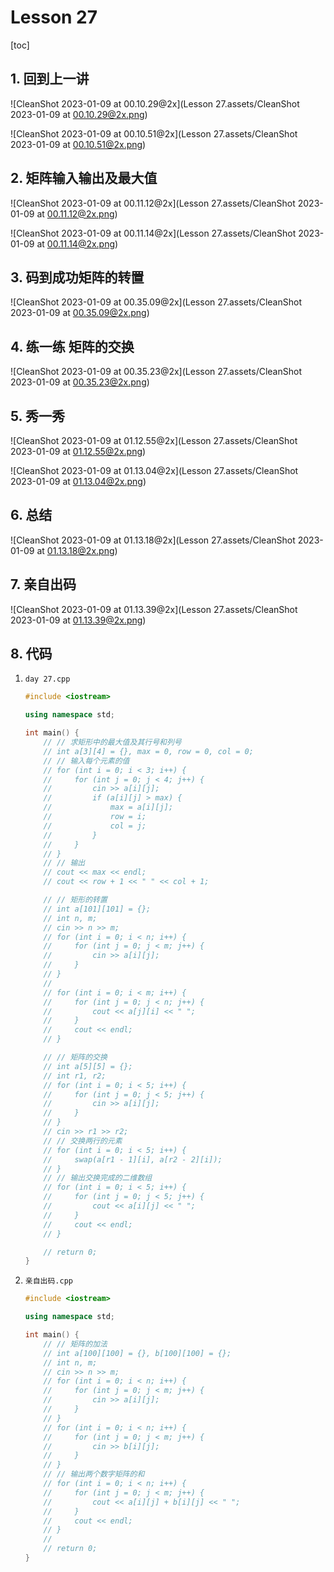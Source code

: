 # Lesson 27

[toc]

## 1. 回到上一讲

![CleanShot 2023-01-09 at 00.10.29@2x](Lesson 27.assets/CleanShot 2023-01-09 at 00.10.29@2x.png)

![CleanShot 2023-01-09 at 00.10.51@2x](Lesson 27.assets/CleanShot 2023-01-09 at 00.10.51@2x.png)

## 2. 矩阵输入输出及最大值

![CleanShot 2023-01-09 at 00.11.12@2x](Lesson 27.assets/CleanShot 2023-01-09 at 00.11.12@2x.png)

![CleanShot 2023-01-09 at 00.11.14@2x](Lesson 27.assets/CleanShot 2023-01-09 at 00.11.14@2x.png)

## 3. 码到成功矩阵的转置

![CleanShot 2023-01-09 at 00.35.09@2x](Lesson 27.assets/CleanShot 2023-01-09 at 00.35.09@2x.png)

## 4. 练一练 矩阵的交换

![CleanShot 2023-01-09 at 00.35.23@2x](Lesson 27.assets/CleanShot 2023-01-09 at 00.35.23@2x.png)

## 5. 秀一秀

![CleanShot 2023-01-09 at 01.12.55@2x](Lesson 27.assets/CleanShot 2023-01-09 at 01.12.55@2x.png)

![CleanShot 2023-01-09 at 01.13.04@2x](Lesson 27.assets/CleanShot 2023-01-09 at 01.13.04@2x.png)

## 6. 总结

![CleanShot 2023-01-09 at 01.13.18@2x](Lesson 27.assets/CleanShot 2023-01-09 at 01.13.18@2x.png)

## 7. 亲自出码

![CleanShot 2023-01-09 at 01.13.39@2x](Lesson 27.assets/CleanShot 2023-01-09 at 01.13.39@2x.png)

## 8. 代码

1. `day 27.cpp`

   ```cpp
   #include <iostream>
   
   using namespace std;
   
   int main() {
       // // 求矩形中的最大值及其行号和列号
       // int a[3][4] = {}, max = 0, row = 0, col = 0;
       // // 输入每个元素的值
       // for (int i = 0; i < 3; i++) {
       //     for (int j = 0; j < 4; j++) {
       //         cin >> a[i][j];
       //         if (a[i][j] > max) {
       //             max = a[i][j];
       //             row = i;
       //             col = j;
       //         }
       //     }
       // }
       // // 输出
       // cout << max << endl;
       // cout << row + 1 << " " << col + 1;
   
       // // 矩形的转置
       // int a[101][101] = {};
       // int n, m;
       // cin >> n >> m;
       // for (int i = 0; i < n; i++) {
       //     for (int j = 0; j < m; j++) {
       //         cin >> a[i][j];
       //     }
       // }
       //
       // for (int i = 0; i < m; i++) {
       //     for (int j = 0; j < n; j++) {
       //         cout << a[j][i] << " ";
       //     }
       //     cout << endl;
       // }
   
       // // 矩阵的交换
       // int a[5][5] = {};
       // int r1, r2;
       // for (int i = 0; i < 5; i++) {
       //     for (int j = 0; j < 5; j++) {
       //         cin >> a[i][j];
       //     }
       // }
       // cin >> r1 >> r2;
       // // 交换两行的元素
       // for (int i = 0; i < 5; i++) {
       //     swap(a[r1 - 1][i], a[r2 - 2][i]);
       // }
       // // 输出交换完成的二维数组
       // for (int i = 0; i < 5; i++) {
       //     for (int j = 0; j < 5; j++) {
       //         cout << a[i][j] << " ";
       //     }
       //     cout << endl;
       // }
   
       // return 0;
   }
   ```

2. `亲自出码.cpp`

   ```cpp
   #include <iostream>
   
   using namespace std;
   
   int main() {
       // // 矩阵的加法
       // int a[100][100] = {}, b[100][100] = {};
       // int n, m;
       // cin >> n >> m;
       // for (int i = 0; i < n; i++) {
       //     for (int j = 0; j < m; j++) {
       //         cin >> a[i][j];
       //     }
       // }
       // for (int i = 0; i < n; i++) {
       //     for (int j = 0; j < m; j++) {
       //         cin >> b[i][j];
       //     }
       // }
       // // 输出两个数字矩阵的和
       // for (int i = 0; i < n; i++) {
       //     for (int j = 0; j < m; j++) {
       //         cout << a[i][j] + b[i][j] << " ";
       //     }
       //     cout << endl;
       // }
       //
       // return 0;
   }
   ```